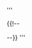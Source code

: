 '''
<link rel="stylesheet" href="./lib/photoswipe/dist/photoswipe.css"> 
<link rel="stylesheet" href="./lib/photoswipe/dist/default-skin/default-skin.css"> 
<script src="./lib/photoswipe/dist/photoswipe.min.js"></script> 
<script src="./lib/photoswipe/dist/photoswipe-ui-default.min.js"></script> 

{{!-- 
<link type="text/css" rel="stylesheet" href="./lib/lightslider/dist/css/lightslider.min.css" />                  
<script src="//ajax.googleapis.com/ajax/libs/jquery/1.11.0/jquery.min.js"></script>
<script src="./lib/lightslider/dist/js/lightslider.min.js"></script> 
--}}
'''